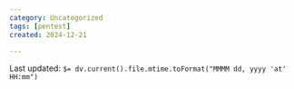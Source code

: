 ```yaml
---
category: Uncategorized
tags: [pentest]
created: 2024-12-21

---
```



Last updated: `$= dv.current().file.mtime.toFormat("MMMM dd, yyyy 'at' HH:mm")`
